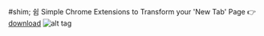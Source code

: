#shim; 쉼
Simple Chrome Extensions to Transform your 'New Tab' Page
:point_right: [download](https://chrome.google.com/webstore/detail/shim/gefkciiabpjbmodiankanpgogekbcdde/related?hl=ko)
![alt tag](https://raw.githubusercontent.com/gnujoow/shim/master/project/sample.png)
